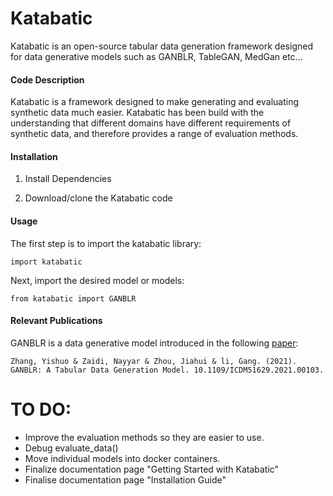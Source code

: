 Katabatic
=========================================
Katabatic is an open-source tabular data generation framework designed for data generative models such as GANBLR, TableGAN, MedGan etc...

#### Code Description

Katabatic is a framework designed to make generating and evaluating synthetic data much easier. Katabatic has been build with the understanding that different domains have different requirements of synthetic data, and therefore provides a range of evaluation methods.

#### Installation

1. Install Dependencies

2. Download/clone the Katabatic code

#### Usage

The first step is to import the katabatic library:
	
 	import katabatic

Next, import the desired model or models:

 	from katabatic import GANBLR


#### Relevant Publications

GANBLR is a data generative model introduced in the following [paper](https://www.researchgate.net/publication/356159733_GANBLR_A_Tabular_Data_Generation_Model):

	Zhang, Yishuo & Zaidi, Nayyar & Zhou, Jiahui & li, Gang. (2021). 
 	GANBLR: A Tabular Data Generation Model. 10.1109/ICDM51629.2021.00103. 


  # TO DO:
  - Improve the evaluation methods so they are easier to use.
  - Debug evaluate_data()
  - Move individual models into docker containers.
  - Finalize documentation page "Getting Started with Katabatic"
  - Finalise documentation page "Installation Guide"

  


